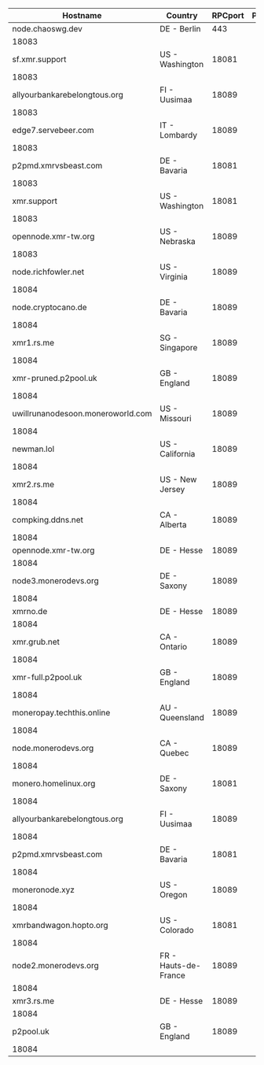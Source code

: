 Hostname | Country | RPCport | P2Pport
--- | --- | --- | ---
node.chaoswg.dev | DE - Berlin | 443
 | 18083
sf.xmr.support | US - Washington | 18081
 | 18083
allyourbankarebelongtous.org | FI - Uusimaa | 18089
 | 18083
edge7.servebeer.com | IT - Lombardy | 18089
 | 18083
p2pmd.xmrvsbeast.com | DE - Bavaria | 18081
 | 18083
xmr.support | US - Washington | 18081
 | 18083
opennode.xmr-tw.org | US - Nebraska | 18089
 | 18083
node.richfowler.net | US - Virginia | 18089
 | 18084
node.cryptocano.de | DE - Bavaria | 18089
 | 18084
xmr1.rs.me | SG - Singapore | 18089
 | 18084
xmr-pruned.p2pool.uk | GB - England | 18089
 | 18084
uwillrunanodesoon.moneroworld.com | US - Missouri | 18089
 | 18084
newman.lol | US - California | 18089
 | 18084
xmr2.rs.me | US - New Jersey | 18089
 | 18084
compking.ddns.net | CA - Alberta | 18089
 | 18084
opennode.xmr-tw.org | DE - Hesse | 18089
 | 18084
node3.monerodevs.org | DE - Saxony | 18089
 | 18084
xmrno.de | DE - Hesse | 18089
 | 18084
xmr.grub.net | CA - Ontario | 18089
 | 18084
xmr-full.p2pool.uk | GB - England | 18089
 | 18084
moneropay.techthis.online | AU - Queensland | 18089
 | 18084
node.monerodevs.org | CA - Quebec | 18089
 | 18084
monero.homelinux.org | DE - Saxony | 18081
 | 18084
allyourbankarebelongtous.org | FI - Uusimaa | 18089
 | 18084
p2pmd.xmrvsbeast.com | DE - Bavaria | 18081
 | 18084
moneronode.xyz | US - Oregon | 18089
 | 18084
xmrbandwagon.hopto.org | US - Colorado | 18081
 | 18084
node2.monerodevs.org | FR - Hauts-de-France | 18089
 | 18084
xmr3.rs.me | DE - Hesse | 18089
 | 18084
p2pool.uk | GB - England | 18089
 | 18084
